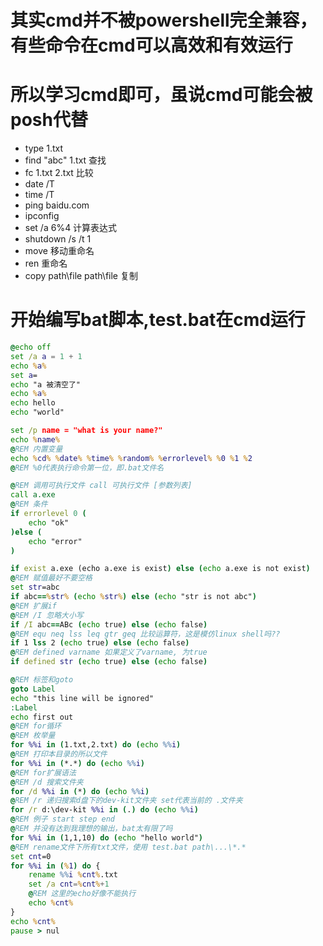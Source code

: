 # 其实cmd并不被powershell完全兼容，有些命令在cmd可以高效和有效运行
# 所以学习cmd即可，虽说cmd可能会被posh代替
- type 1.txt
- find "abc" 1.txt 查找
- fc 1.txt 2.txt 比较
- date /T
- time /T
- ping baidu.com
- ipconfig 
- set /a 6%4 计算表达式
- shutdown /s /t 1
- move 移动重命名
- ren 重命名
- copy path\file path\file 复制 
# 开始编写bat脚本,test.bat在cmd运行
```bat
@echo off
set /a a = 1 + 1
echo %a%
set a=
echo "a 被清空了"
echo %a%
echo hello
echo "world"

set /p name = "what is your name?"
echo %name%
@REM 内置变量
echo %cd% %date% %time% %random% %errorlevel% %0 %1 %2
@REM %0代表执行命令第一位，即.bat文件名

@REM 调用可执行文件 call 可执行文件 [参数列表]
call a.exe
@REM 条件
if errorlevel 0 (
    echo "ok"
)else (
    echo "error"
)

if exist a.exe (echo a.exe is exist) else (echo a.exe is not exist)
@REM 赋值最好不要空格
set str=abc
if abc==%str% (echo %str%) else (echo "str is not abc")
@REM 扩展if
@REM /I 忽略大小写
if /I abc==ABc (echo true) else (echo false) 
@REM equ neq lss leq gtr geq 比较运算符，这是模仿linux shell吗??
if 1 lss 2 (echo true) else (echo false)
@REM defined varname 如果定义了varname, 为true
if defined str (echo true) else (echo false)

@REM 标签和goto
goto Label
echo "this line will be ignored"
:Label
echo first out
@REM for循环
@REM 枚举量
for %%i in (1.txt,2.txt) do (echo %%i)
@REM 打印本目录的所以文件
for %%i in (*.*) do (echo %%i)
@REM for扩展语法
@REM /d 搜索文件夹
for /d %%i in (*) do (echo %%i)
@REM /r 递归搜索d盘下的dev-kit文件夹 set代表当前的 .文件夹
for /r d:\dev-kit %%i in (.) do (echo %%i)
@REM 例子 start step end
@REM 并没有达到我理想的输出，bat太有限了吗
for %%i in (1,1,10) do (echo "hello world")
@REM rename文件下所有txt文件，使用 test.bat path\...\*.*
set cnt=0
for %%i in (%1) do {
    rename %%i %cnt%.txt 
    set /a cnt=%cnt%+1
    @REM 这里的echo好像不能执行
    echo %cnt% 
}
echo %cnt%
pause > nul
```
